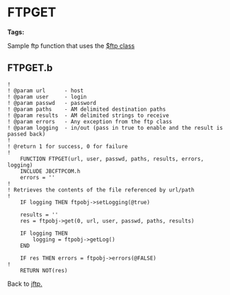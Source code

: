 # FTPGET

**Tags:**
<badge text='curl' vertical='middle' />
<badge text='ftp' vertical='middle' />

Sample ftp function that uses the [$ftp class](../ftpclass-jabba/#heading)

## FTPGET.b

```
!
! @param url      - host
! @param user     - login
! @param passwd   - password
! @param paths    - AM delimited destination paths
! @param results  - AM delimited strings to receive
! @param errors   - Any exception from the ftp class
! @param logging  - in/out (pass in true to enable and the result is passed back)
!
! @return 1 for success, 0 for failure
!
    FUNCTION FTPGET(url, user, passwd, paths, results, errors, logging)
    INCLUDE JBCFTPCOM.h
    errors = ''
!
! Retrieves the contents of the file referenced by url/path
!
    IF logging THEN ftpobj->setLogging(@true)

    results = ''
    res = ftpobj->get(0, url, user, passwd, paths, results)

    IF logging THEN
        logging = ftpobj->getLog()
    END

    IF res THEN errors = ftpobj->errors(@FALSE)
!
    RETURN NOT(res)
```

Back to [jftp.](./../README.md)

  
<PageFooter />
